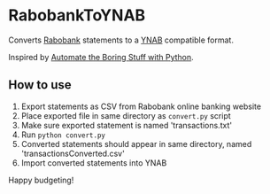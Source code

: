 # RabobankToYNAB
Converts [Rabobank](https://www.rabobank.nl/) statements to a [YNAB](http://www.youneedabudget.com) compatible format.

Inspired by [Automate the Boring Stuff with Python](https://automatetheboringstuff.com/chapter14/).

## How to use

1. Export statements as CSV from Rabobank online banking website
2. Place exported file in same directory as `convert.py` script
3. Make sure exported statement is named 'transactions.txt'
4. Run `python convert.py`
5. Converted statements should appear in same directory, named 'transactionsConverted.csv'
6. Import converted statements into YNAB

Happy budgeting!